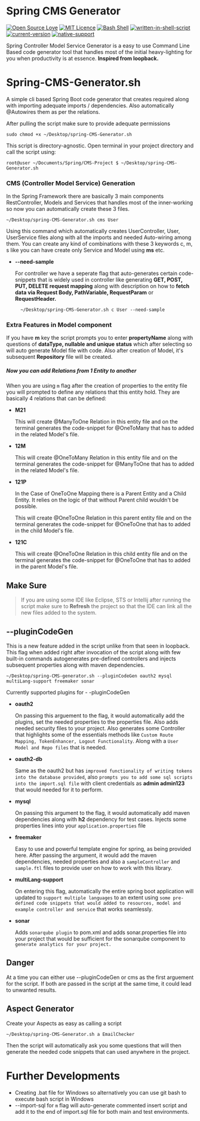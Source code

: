 # Spring CMS Generator

[![Open Source Love](https://badges.frapsoft.com/os/v1/open-source.svg?v=103)](https://github.com/ellerbrock/open-source-badges/) [![MIT Licence](https://badges.frapsoft.com/os/mit/mit.svg?v=103)](https://opensource.org/licenses/mit-license.php) [![Bash Shell](https://badges.frapsoft.com/bash/v1/bash.png?v=103)](https://github.com/ellerbrock/open-source-badges/) [![written-in-shell-script](https://img.shields.io/badge/</>-Shell%20Script-<COLOR>.svg)](https://shields.io/) [![current-version](https://img.shields.io/badge/version-1.1.0-blue.svg)](https://shields.io/) [![native-support](https://img.shields.io/badge/native--support-Linux%20%7C%20MacOS-lightgrey.svg)](https://shields.io/)

Spring Controller Model Service Generator is a easy to use Command Line Based code generator tool that handles most of the initial heavy-lighting for you when productivity is at essence. **Inspired from loopback.**

# Spring-CMS-Generator.sh

A simple cli based Spring Boot code generator that creates required along with importing adequate imports / dependencies. Also automatically @Autowires them as per the relations.

After pulling the script make sure to provide adequate permissions

    sudo chmod +x ~/Desktop/spring-CMS-Generator.sh

This script is directory-agnostic. Open terminal in your project directory and call the script using:

    root@user ~/Documents/Spring/CMS-Project $ ~/Desktop/spring-CMS-Generator.sh

### CMS (Controller Model Service) Generation

In the Spring Framework there are basically 3 main components RestController, Models and Services that handles most of the inner-working so now you can automatically create these 3 files.

    ~/Desktop/spring-CMS-Generator.sh cms User

Using this command which automatically creates UserController, User, UserService files along with all the imports and needed Auto-wiring among them. You can create any kind of combinations with these 3 keywords c, m, s like you can have create only Service and Model using **ms** etc.

- **--need-sample**

  For controller we have a seperate flag that auto-generates certain code-snippets that is widely used in controller like generating **GET, POST, PUT, DELETE request mapping** along with description on how to **fetch data via Request Body, PathVariable, RequestParam** or **RequestHeader.**

        ~/Desktop/spring-CMS-Generator.sh c User --need-sample

### Extra Features in Model component

If you have **m** key the script prompts you to enter **propertyName** along with questions of **dataType, nullable and unique status** which after selecting so will auto generate Model file with code. Also after creation of Model, it's subsequent **Repository** file will be created.

##### Now you can add Relations from 1 Entity to another

When you are using `m` flag after the creation of properties to the entity file you will prompted to define any relations that this entity hold. They are basically 4 relations that can be defined:

- **M21**

  This will create @ManyToOne Relation in this entity file and on the terminal generates the code-snippet for @OneToMany that has to added in the related Model's file.

- **12M**

  This will create @OneToMany Relation in this entity file and on the terminal generates the code-snippet for @ManyToOne that has to added in the related Model's file.

- **121P**

  In the Case of OneToOne Mapping there is a Parent Entity and a Child Entity. It relies on the logic of that without Parent child wouldn't be possible.

  This will create @OneToOne Relation in this parent entity file and on the terminal generates the code-snippet for @OneToOne that has to added in the child Model's file.

- **121C**

  This will create @OneToOne Relation in this child entity file and on the terminal generates the code-snippet for @OneToOne that has to added in the parent Model's file.

## Make Sure

> If you are using some IDE like Eclipse, STS or Intellij after running the script make sure to **Refresh** the project so that the IDE can link all the new files added to the system.

## --pluginCodeGen

This is a new feature added in the script unlike from that seen in loopback. This flag when added right after invocation of the script along with few built-in commands autogenerates pre-defined controllers and injects subsequent properties along with maven dependencies.

    ~/Desktop/spring-CMS-generator.sh --pluginCodeGen oauth2 mysql multiLang-support freemaker sonar

Currently supported plugins for - -pluginCodeGen

- **oauth2**

  On passing this arguement to the flag, it would automatically add the plugins, set the needed properties to the properties file. Also adds needed security files to your project. Also generates some Controller that highlights some of the essentials methods like `Custom Route Mapping, TokenEnhancer, Logout Functionality`. Along with a `User Model and Repo files` that is needed.

- **oauth2-db**

  Same as the oauth2 but has `improved functionality of writing tokens into the database provided`, also `prompts you to add some sql scripts into the import.sql file` with client credentials as **admin admin123** that would needed for it to perform.

- **mysql**

  On passing this argument to the flag, it would automatically add maven dependencies along with **h2** dependency for test cases. Injects some properties lines into your `application.properties` file

- **freemaker**

  Easy to use and powerful template engine for spring, as being provided here. After passing the argument, it would add the maven dependencies, needed properties and also a `sampleController` and `sample.ftl` files to provide user on how to work with this library.

- **multiLang-support**

  On entering this flag, automatically the entire spring boot application will updated to `support multiple languages` to an extent using `some pre-defined code snippets that would added to resources, model and example controller and service` that works seamlessly.

- **sonar**

  Adds `sonarqube plugin` to pom.xml and adds sonar.properties file into your project that would be sufficient for the sonarqube component to `generate analytics for your project.`

## Danger

At a time you can either use --pluginCodeGen or cms as the first arguement for the script. If both are passed in the script at the same time, it could lead to unwanted results.

## Aspect Generator

Create your Aspects as easy as calling a script

    ~/Desktop/spring-CMS-Generator.sh a EmailChecker

Then the script will automatically ask you some questions that will then generate the needed code snippets that can used anywhere in the project.

# Further Developments

- Creating .bat file for Windows so alternatively you can use git bash to execute bash script in Windows
- --import-sql for `m` flag will auto-generate commented insert script and add it to the end of import.sql file for both main and test environments.

